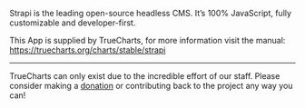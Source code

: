 Strapi is the leading open-source headless CMS. It’s 100% JavaScript, fully customizable and developer-first.

This App is supplied by TrueCharts, for more information visit the manual: https://truecharts.org/charts/stable/strapi

---

TrueCharts can only exist due to the incredible effort of our staff.
Please consider making a [donation](https://truecharts.org/docs/about/sponsor) or contributing back to the project any way you can!
